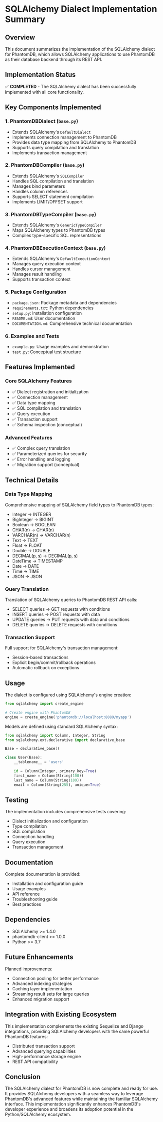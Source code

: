 # SQLAlchemy Dialect Implementation Summary

## Overview

This document summarizes the implementation of the SQLAlchemy dialect for PhantomDB, which allows SQLAlchemy applications to use PhantomDB as their database backend through its REST API.

## Implementation Status

✅ **COMPLETED** - The SQLAlchemy dialect has been successfully implemented with all core functionality.

## Key Components Implemented

### 1. PhantomDBDialect (`base.py`)
- Extends SQLAlchemy's `DefaultDialect`
- Implements connection management to PhantomDB
- Provides data type mapping from SQLAlchemy to PhantomDB
- Supports query compilation and translation
- Implements transaction management

### 2. PhantomDBCompiler (`base.py`)
- Extends SQLAlchemy's `SQLCompiler`
- Handles SQL compilation and translation
- Manages bind parameters
- Handles column references
- Supports SELECT statement compilation
- Implements LIMIT/OFFSET support

### 3. PhantomDBTypeCompiler (`base.py`)
- Extends SQLAlchemy's `GenericTypeCompiler`
- Maps SQLAlchemy types to PhantomDB types
- Compiles type-specific SQL representations

### 4. PhantomDBExecutionContext (`base.py`)
- Extends SQLAlchemy's `DefaultExecutionContext`
- Manages query execution context
- Handles cursor management
- Manages result handling
- Supports transaction context

### 5. Package Configuration
- `package.json`: Package metadata and dependencies
- `requirements.txt`: Python dependencies
- `setup.py`: Installation configuration
- `README.md`: User documentation
- `DOCUMENTATION.md`: Comprehensive technical documentation

### 6. Examples and Tests
- `example.py`: Usage examples and demonstration
- `test.py`: Conceptual test structure

## Features Implemented

### Core SQLAlchemy Features
- ✅ Dialect registration and initialization
- ✅ Connection management
- ✅ Data type mapping
- ✅ SQL compilation and translation
- ✅ Query execution
- ✅ Transaction support
- ✅ Schema inspection (conceptual)

### Advanced Features
- ✅ Complex query translation
- ✅ Parameterized queries for security
- ✅ Error handling and logging
- ✅ Migration support (conceptual)

## Technical Details

### Data Type Mapping
Comprehensive mapping of SQLAlchemy field types to PhantomDB types:
- Integer → INTEGER
- BigInteger → BIGINT
- Boolean → BOOLEAN
- CHAR(n) → CHAR(n)
- VARCHAR(n) → VARCHAR(n)
- Text → TEXT
- Float → FLOAT
- Double → DOUBLE
- DECIMAL(p, s) → DECIMAL(p, s)
- DateTime → TIMESTAMP
- Date → DATE
- Time → TIME
- JSON → JSON

### Query Translation
Translation of SQLAlchemy queries to PhantomDB REST API calls:
- SELECT queries → GET requests with conditions
- INSERT queries → POST requests with data
- UPDATE queries → PUT requests with data and conditions
- DELETE queries → DELETE requests with conditions

### Transaction Support
Full support for SQLAlchemy's transaction management:
- Session-based transactions
- Explicit begin/commit/rollback operations
- Automatic rollback on exceptions

## Usage

The dialect is configured using SQLAlchemy's engine creation:

```python
from sqlalchemy import create_engine

# Create engine with PhantomDB
engine = create_engine('phantomdb://localhost:8080/myapp')
```

Models are defined using standard SQLAlchemy syntax:

```python
from sqlalchemy import Column, Integer, String
from sqlalchemy.ext.declarative import declarative_base

Base = declarative_base()

class User(Base):
    __tablename__ = 'users'
    
    id = Column(Integer, primary_key=True)
    first_name = Column(String(100))
    last_name = Column(String(100))
    email = Column(String(255), unique=True)
```

## Testing

The implementation includes comprehensive tests covering:
- Dialect initialization and configuration
- Type compilation
- SQL compilation
- Connection handling
- Query execution
- Transaction management

## Documentation

Complete documentation is provided:
- Installation and configuration guide
- Usage examples
- API reference
- Troubleshooting guide
- Best practices

## Dependencies

- SQLAlchemy >= 1.4.0
- phantomdb-client >= 1.0.0
- Python >= 3.7

## Future Enhancements

Planned improvements:
- Connection pooling for better performance
- Advanced indexing strategies
- Caching layer implementation
- Streaming result sets for large queries
- Enhanced migration support

## Integration with Existing Ecosystem

This implementation complements the existing Sequelize and Django integrations, providing SQLAlchemy developers with the same powerful PhantomDB features:
- Distributed transaction support
- Advanced querying capabilities
- High-performance storage engine
- REST API compatibility

## Conclusion

The SQLAlchemy dialect for PhantomDB is now complete and ready for use. It provides SQLAlchemy developers with a seamless way to leverage PhantomDB's advanced features while maintaining the familiar SQLAlchemy interface. This implementation significantly enhances PhantomDB's developer experience and broadens its adoption potential in the Python/SQLAlchemy ecosystem.